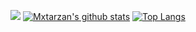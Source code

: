 ![](https://github.com/mxtarzan/mxtarzan/blob/master/dino.gif)
[![Mxtarzan's github stats](https://github-readme-stats.vercel.app/api?username=mxtarzan&count_private=true)](https://github.com/mxtarzan/mxtarzan/edit/master/README.md)
[![Top Langs](https://github-readme-stats.vercel.app/api/top-langs?username=mxtarzan&layout=compact&langs_count=8)](https://github.com/mxtarzan/mxtarzan/edit/master/README.md)
